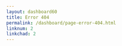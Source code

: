 ```yaml
---
layout: dashboard60
title: Error 404
permalink: /dashboard/page-error-404.html
linknum: 2
linkchad: 2
---
```

